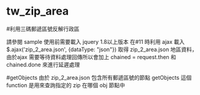 tw_zip_area
===========

#利用三碼郵遞區號反解行政區

請參閱 sample 
使用前需要載入 jquery 1.8以上版本
在#11 時利用 ajax 載入 $.ajax('zip_2_area.json', {dataType: "json"}) 取得 zip_2_area.json 地區資料，由於ajax 需要等待資料處理回傳所以會加上
chained = request.then
和
chained.done
來進行延遲處理


#getObjects
由於 zip_2_area.json 包含所有郵遞區號的節點
getObjects 這個 function 是用來查詢指定的 zip 在哪個 obj 節點中
